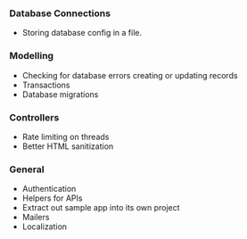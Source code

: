 ### Database Connections

* Storing database config in a file.

### Modelling

* Checking for database errors creating or updating records
* Transactions
* Database migrations

### Controllers

* Rate limiting on threads
* Better HTML sanitization

### General

* Authentication
* Helpers for APIs
* Extract out sample app into its own project
* Mailers
* Localization